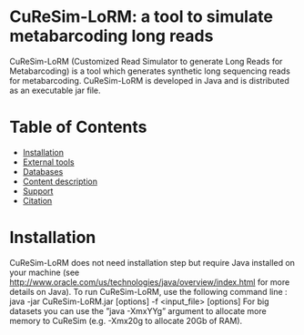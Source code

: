 # CuReSim-LoRM: a tool to simulate metabarcoding long reads

CuReSim-LoRM (Customized Read Simulator to generate Long Reads for Metabarcoding) is a tool which generates
synthetic long sequencing reads for metabarcoding. CuReSim-LoRM is developed in Java and is distributed as an
executable jar file.

# Table of Contents
* [Installation](#Installation)
* [External tools](#external-tools)
* [Databases](#databases)
* [Content description](#content-description)
* [Support](#support)
* [Citation](#citation)

# Installation


CuReSim-LoRM does not need installation step but require Java installed on your machine
(see http://www.oracle.com/us/technologies/java/overview/index.html for more details on Java).
To run CuReSim-LoRM, use the following command line :
java -jar CuReSim-LoRM.jar [options] -f <input_file> [options]
For big datasets you can use the ”java -XmxYYg” argument to allocate more memory to CuReSim (e.g. -Xmx20g to
allocate 20Gb of RAM).

